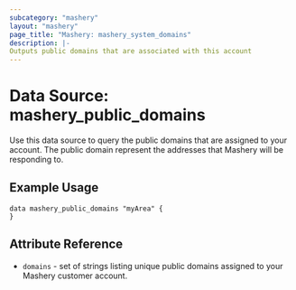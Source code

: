 ```yaml
---
subcategory: "mashery"
layout: "mashery"
page_title: "Mashery: mashery_system_domains"
description: |-
Outputs public domains that are associated with this account
---
```


# Data Source: mashery_public_domains

Use this data source to query the public domains that are assigned to your account. The public domain
represent the addresses that Mashery will be responding to.

## Example Usage

```hcl
data mashery_public_domains "myArea" {
}
```

## Attribute Reference
- `domains` - set of strings listing unique public domains assigned to your Mashery customer account.
